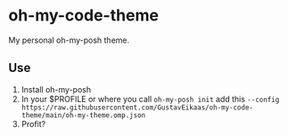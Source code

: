 # oh-my-code-theme

My personal oh-my-posh theme.

## Use

1. Install oh-my-posh
2. In your $PROFILE or where you call `oh-my-posh init` add this `--config https://raw.githubusercontent.com/GustavEikaas/oh-my-code-theme/main/oh-my-theme.omp.json`
3. Profit?
